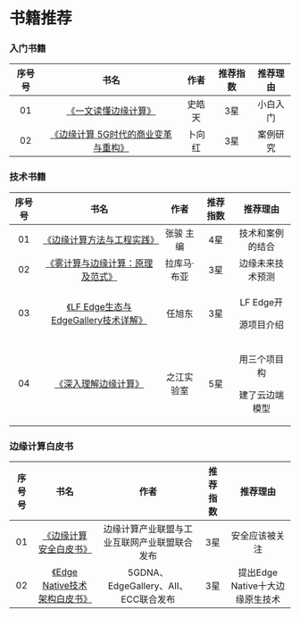 # 书籍推荐

### 入门书籍

| 序号号 | 书名 | 作者 | 推荐指数 | 推荐理由 |
| :---: | :---: | :---: | :---: | :---: |
| 01 | [《一文读懂边缘计算》](https://item.jd.com/70797681276.html) | 史皓天 | 3星 | 小白入门 |
| 02 | [《边缘计算 5G时代的商业变革与重构》](https://item.jd.com/12600667.html) | 卜向红 | 3星 | 案例研究 |

### 技术书籍

<table>
  <thead>
    <tr>
      <th style="text-align:center">&#x5E8F;&#x53F7;&#x53F7;</th>
      <th style="text-align:center">&#x4E66;&#x540D;</th>
      <th style="text-align:center">&#x4F5C;&#x8005;</th>
      <th style="text-align:center">&#x63A8;&#x8350;&#x6307;&#x6570;</th>
      <th style="text-align:center">&#x63A8;&#x8350;&#x7406;&#x7531;</th>
    </tr>
  </thead>
  <tbody>
    <tr>
      <td style="text-align:center">01</td>
      <td style="text-align:center"><a href="https://item.jd.com/12646088.html">&#x300A;&#x8FB9;&#x7F18;&#x8BA1;&#x7B97;&#x65B9;&#x6CD5;&#x4E0E;&#x5DE5;&#x7A0B;&#x5B9E;&#x8DF5;&#x300B;</a>
      </td>
      <td style="text-align:center">&#x5F20;&#x9A8F; &#x4E3B;&#x7F16;</td>
      <td style="text-align:center">4&#x661F;</td>
      <td style="text-align:center">&#x6280;&#x672F;&#x548C;&#x6848;&#x4F8B;&#x7684;&#x7ED3;&#x5408;</td>
    </tr>
    <tr>
      <td style="text-align:center">02</td>
      <td style="text-align:center"><a href="https://item.jd.com/12617915.html">&#x300A;&#x96FE;&#x8BA1;&#x7B97;&#x4E0E;&#x8FB9;&#x7F18;&#x8BA1;&#x7B97;&#xFF1A;&#x539F;&#x7406;&#x53CA;&#x8303;&#x5F0F;&#x300B;</a>
      </td>
      <td style="text-align:center">&#x62C9;&#x5E93;&#x9A6C;&#xB7;&#x5E03;&#x4E9A;</td>
      <td style="text-align:center">3&#x661F;</td>
      <td style="text-align:center">&#x8FB9;&#x7F18;&#x672A;&#x6765;&#x6280;&#x672F;&#x9884;&#x6D4B;</td>
    </tr>
    <tr>
      <td style="text-align:center">03</td>
      <td style="text-align:center"><a href="https://item.jd.com/13050804.html">&#x300A;LF Edge&#x751F;&#x6001;&#x4E0E;EdgeGallery&#x6280;&#x672F;&#x8BE6;&#x89E3;&#x300B;</a>
      </td>
      <td style="text-align:center">&#x4EFB;&#x65ED;&#x4E1C;</td>
      <td style="text-align:center">3&#x661F;</td>
      <td style="text-align:center">
        <p>LF Edge&#x5F00;</p>
        <p>&#x6E90;&#x9879;&#x76EE;&#x4ECB;&#x7ECD;</p>
      </td>
    </tr>
    <tr>
      <td style="text-align:center">04</td>
      <td style="text-align:center"><a href="https://item.jd.com/13322898.html">&#x300A;&#x6DF1;&#x5165;&#x7406;&#x89E3;&#x8FB9;&#x7F18;&#x8BA1;&#x7B97;&#x300B;</a>
      </td>
      <td style="text-align:center">&#x4E4B;&#x6C5F;&#x5B9E;&#x9A8C;&#x5BA4;</td>
      <td style="text-align:center">5&#x661F;</td>
      <td style="text-align:center">
        <p>&#x7528;&#x4E09;&#x4E2A;&#x9879;&#x76EE;&#x6784;</p>
        <p>&#x5EFA;&#x4E86;&#x4E91;&#x8FB9;&#x7AEF;&#x6A21;&#x578B;</p>
      </td>
    </tr>
  </tbody>
</table>

### 边缘计算白皮书

| 序号号 | 书名 | 作者 | 推荐指数 | 推荐理由 |
| :---: | :---: | :---: | :---: | :---: |
| 01 | [《边缘计算安全白皮书》](http://eversec.com.cn/wp-content/uploads/2019/11/%E8%BE%B9%E7%BC%98%E8%AE%A1%E7%AE%97%E5%AE%89%E5%85%A8%E7%99%BD%E7%9A%AE%E4%B9%A6.pdf) | 边缘计算产业联盟与工业互联网产业联盟联合发布 | 3星 | 安全应该被关注 |
| 02 | [《Edge Native技术架构白皮书》](https://pmo32e887-pic2.ysjianzhan.cn/upload/Edge-Native-Technical-Architecture-White-Paper.pdf) | 5GDNA、EdgeGallery、AII、ECC联合发布 | 3星 | 提出Edge Native十大边缘原生技术 |



